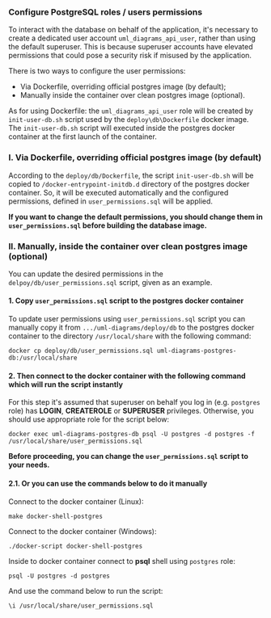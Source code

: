 ### Configure PostgreSQL roles / users permissions
To interact with the database on behalf of the application, it's necessary to create a dedicated user account `uml_diagrams_api_user`, rather than using the default superuser.
This is because superuser accounts have elevated permissions that could pose a security risk if misused by the application.

There is two ways to configure the user permissions:
- Via Dockerfile, overriding official postgres image (by default);
- Manually inside the container over clean postgres image (optional).

As for using Dockerfile: the `uml_diagrams_api_user` role will be created by `init-user-db.sh` script used by the `deploy\db\Dockerfile` docker image.
The `init-user-db.sh` script will executed inside the postgres docker container at the first launch of the container.

### I. Via Dockerfile, overriding official postgres image (by default)
According to the `deploy/db/Dockerfile`, the script `init-user-db.sh` will be copied to `/docker-entrypoint-initdb.d` directory of the postgres docker container.
So, it will be executed automatically and the configured permissions, defined in `user_permissions.sql` will be applied.

**If you want to change the default permissions, you should change them in `user_permissions.sql` before building the database image.**

### II. Manually, inside the container over clean postgres image (optional)

You can update the desired permissions in the `delpoy/db/user_permissions.sql` script, given as an example.

#### 1. Copy `user_permissions.sql` script to the postgres docker container
To update user permissions using `user_permissions.sql` script you can manually copy it
from `.../uml-diagrams/deploy/db` to the postgres docker container to the directory `/usr/local/share`
with the following command:
```shell
docker cp deploy/db/user_permissions.sql uml-diagrams-postgres-db:/usr/local/share
```

#### 2. Then connect to the docker container with the following command which will run the script instantly
For this step it's assumed that superuser on behalf you log in (e.g. `postgres` role) has **LOGIN**, **CREATEROLE** or **SUPERUSER** privileges.
Otherwise, you should use appropriate role for the script below:
```shell
docker exec uml-diagrams-postgres-db psql -U postgres -d postgres -f /usr/local/share/user_permissions.sql
```
**Before proceeding, you can change the `user_permissions.sql` script to your needs.**

#### 2.1. Or you can use the commands below to do it manually
Connect to the docker container (Linux):
```shell
make docker-shell-postgres
```
Connect to the docker container (Windows):
```shell
./docker-script docker-shell-postgres
```
Inside to docker container connect to **psql** shell using `postgres` role:
```shell
psql -U postgres -d postgres
```
And use the command below to run the script:
```psql
\i /usr/local/share/user_permissions.sql
```
